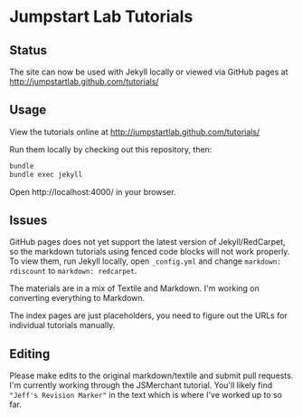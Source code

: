 # Jumpstart Lab Tutorials

## Status

The site can now be used with Jekyll locally or viewed via GitHub pages at http://jumpstartlab.github.com/tutorials/

## Usage

View the tutorials online at http://jumpstartlab.github.com/tutorials/

Run them locally by checking out this repository, then:

```bash
bundle
bundle exec jekyll
```

Open http://localhost:4000/ in your browser.

## Issues

GitHub pages does not yet support the latest version of Jekyll/RedCarpet, so the markdown tutorials using fenced code blocks will not work properly. To view them, run Jekyll locally, open `_config.yml` and change `markdown: rdiscount` to `markdown: redcarpet`.

The materials are in a mix of Textile and Markdown. I'm working on converting everything to Markdown.

The index pages are just placeholders, you need to figure out the URLs for individual tutorials manually.

## Editing

Please make edits to the original markdown/textile and submit pull requests. I'm currently working through the JSMerchant tutorial. You'll likely find `"Jeff's Revision Marker"` in the text which is where I've worked up to so far.